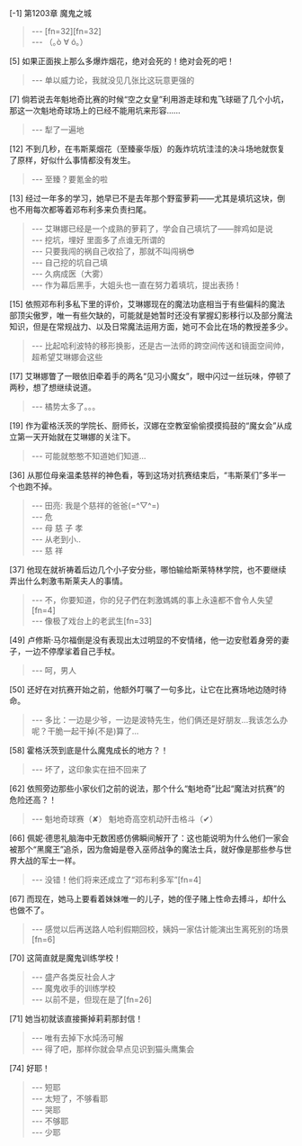 
[-1] 第1203章 魔鬼之城
>--- [fn=32][fn=32]<br>
>--- （｡ò ∀ ó｡）<br>

[5] 如果正面挨上那么多爆炸烟花，绝对会死的！绝对会死的吧！
>--- 单以威力论，我就没见几张比这玩意更强的<br>

[7] 倘若说去年魁地奇比赛的时候“空之女皇”利用游走球和鬼飞球砸了几个小坑，那这一次魁地奇球场上的已经不能用坑来形容……
>--- 犁了一遍地<br>

[12] 不到几秒，在韦斯莱烟花（至臻豪华版）的轰炸坑坑洼洼的决斗场地就恢复了原样，好似什么事情都没有发生。
>--- 至臻？要氪金的啦<br>

[13] 经过一年多的学习，她早已不是去年那个野蛮萝莉——尤其是填坑这块，倒也不用每次都等着邓布利多来负责扫尾。
>--- 艾琳娜已经是一个成熟的萝莉了，学会自己填坑了——胖鸡如是说<br>
>--- 挖坑，埋好
里面多了点谁无所谓的<br>
>--- 只要我闯的祸自己收拾了，那就不叫闯祸😎<br>
>--- 自己挖的坑自己填<br>
>--- 久病成医（大雾）<br>
>--- 作为幕后黑手，大姐头也一直在努力着填坑，提出表扬！<br>

[15] 依照邓布利多私下里的评价，艾琳娜现在的魔法功底相当于有些偏科的魔法部顶尖傲罗，唯一有些欠缺的，可能就是她暂时还没有掌握幻影移行以及部分魔法知识，但是在常规战力、以及日常魔法运用方面，她可不会比在场的教授差多少。
>--- 比起哈利波特的移形换影，还是古一法师的跨空间传送和镜面空间帅，超希望艾琳娜会这些<br>

[17] 艾琳娜瞥了一眼依旧牵着手的两名“见习小魔女”，眼中闪过一丝玩味，停顿了两秒，想了想继续说道。
>--- 橘势太多了。。。<br>

[19] 作为霍格沃茨的学院长、厨师长，汉娜在空教室偷偷摸摸捣鼓的“魔女会”从成立第一天开始就在艾琳娜的关注下。
>--- 可能就憨憨不知道她们知道...<br>

[36] 从那位母亲温柔慈祥的神色看，等到这场对抗赛结束后，“韦斯莱们”多半一个也跑不掉。
>--- 田亮: 我是个慈祥的爸爸(=^▽^=)<br>
>--- 危<br>
>--- 母 慈 子 孝<br>
>--- 从老到小..<br>
>--- 慈 祥<br>

[37] 他现在就祈祷着后边几个小子安分些，哪怕输给斯莱特林学院，也不要继续弄出什么刺激韦斯莱夫人的事情。
>--- 不，你要知道，你的兒子們在刺激媽媽的事上永遠都不會令人失望[fn=4]<br>
>--- 像极了戏台上的老武生[fn=33]<br>

[49] 卢修斯·马尔福倒是没有表现出太过明显的不安情绪，他一边安慰着身旁的妻子，一边不停摩挲着自己手杖。
>--- 呵，男人<br>

[50] 还好在对抗赛开始之前，他额外叮嘱了一句多比，让它在比赛场地边随时待命。
>--- 多比：一边是少爷，一边是波特先生，他们俩还是好朋友…我该怎么办呢？干脆一起干掉(不是)算了…<br>

[58] 霍格沃茨到底是什么魔鬼成长的地方？！
>--- 坏了，这印象实在扭不回来了<br>

[62] 依照旁边那些小家伙们之前的说法，那个什么“魁地奇”比起“魔法对抗赛”的危险还高？！
>--- 魁地奇球赛（✘）
魁地奇高空机动歼击格斗（✔）<br>

[66] 佩妮·德思礼脑海中无数困惑仿佛瞬间解开了：这也能说明为什么他们一家会被那个“黑魔王”追杀，因为詹姆是卷入巫师战争的魔法士兵，就好像是那些参与世界大战的军士一样。
>--- 没错！他们将来还成立了“邓布利多军”[fn=4]<br>

[67] 而现在，她马上要看着妹妹唯一的儿子，她的侄子赌上性命去搏斗，却什么也做不了。
>--- 感觉以后再送路人哈利假期回校，姨妈一家估计能演出生离死别的场景[fn=6]<br>

[70] 这简直就是魔鬼训练学校！
>--- 盛产各类反社会人才<br>
>--- 魔鬼收手的训练学校<br>
>--- 以前不是，但现在是了[fn=26]<br>

[71] 她当初就该直接撕掉莉莉那封信！
>--- 唯有去掉下水炖汤可解<br>
>--- 得了吧，那样你就会早点见识到猫头鹰集会<br>

[74] 好耶！
>--- 短耶<br>
>--- 太短了，不够看耶<br>
>--- 哭耶<br>
>--- 不够耶<br>
>--- 少耶<br>

